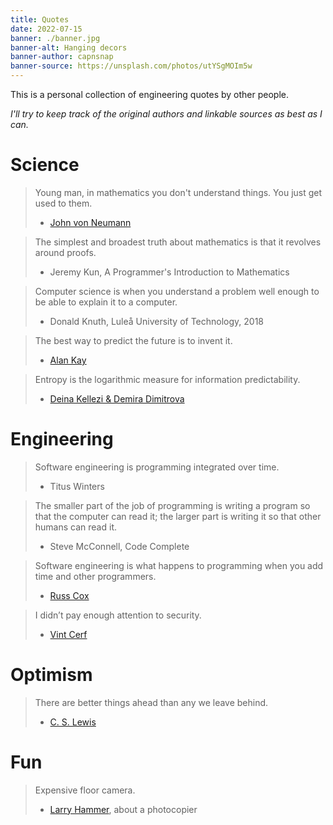 ```yaml
---
title: Quotes
date: 2022-07-15
banner: ./banner.jpg
banner-alt: Hanging decors
banner-author: capnsnap
banner-source: https://unsplash.com/photos/utYSgMOIm5w
---
```


This is a personal collection of engineering quotes by other people.

*I'll try to keep track of the original authors and linkable sources as best as I can.*



# Science

> Young man, in mathematics you don't understand things. You just get used to them.
>
> - [John von Neumann](https://en.wikiquote.org/wiki/John_von_Neumann)

> The simplest and broadest truth about mathematics is that it revolves around proofs.
>
> - Jeremy Kun, A Programmer's Introduction to Mathematics

> Computer science is when you understand a problem well enough to be able to explain it to a computer.
>
> - Donald Knuth, Luleå University of Technology, 2018

> The best way to predict the future is to invent it.
>
> - [Alan Kay](https://www.ted.com/speakers/alan_kay)

> Entropy is the logarithmic measure for information predictability.
>
> - [Deina Kellezi & Demira Dimitrova](https://github.blog/2021-09-23-announcing-npms-new-access-token-format/)


# Engineering

> Software engineering is programming integrated over time.
>
> - Titus Winters

> The smaller part of the job of programming is writing a program so that the computer can read it;
> the larger part is writing it so that other humans can read it.
>
> - Steve McConnell, Code Complete

> Software engineering is what happens to programming when you add time and other programmers.
>
> - [Russ Cox](https://research.swtch.com/vgo-eng)

> I didn’t pay enough attention to security.
>
> - [Vint Cerf](https://spectrum.ieee.org/vint-cerf-mistakes)


# Optimism

> There are better things ahead than any we leave behind.
>
> - [C. S. Lewis](https://literature.stackexchange.com/a/8832)


# Fun

> Expensive floor camera.
>
> - [Larry Hammer](https://escapepod.org/2006/06/24/ep-flash-paul-bunyan-and-the-photocopier/), about a photocopier

